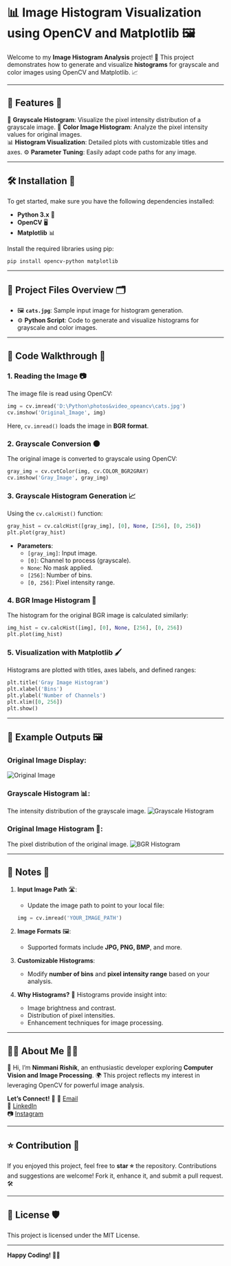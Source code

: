 # 📊 Image Histogram Visualization using OpenCV and Matplotlib 🖼️

Welcome to my **Image Histogram Analysis** project! 🎨 This project demonstrates how to generate and visualize **histograms** for grayscale and color images using OpenCV and Matplotlib. 📈 

---

## 🚀 Features 🌟

🎯 **Grayscale Histogram**: Visualize the pixel intensity distribution of a grayscale image.
🎨 **Color Image Histogram**: Analyze the pixel intensity values for original images.  
📊 **Histogram Visualization**: Detailed plots with customizable titles and axes.
⚙️ **Parameter Tuning**: Easily adapt code paths for any image.

---

## 🛠️ Installation 🐍
To get started, make sure you have the following dependencies installed:

- **Python 3.x** 🐍
- **OpenCV** 🖥️
- **Matplotlib** 📊

Install the required libraries using pip:
```bash
pip install opencv-python matplotlib
```

---

## 📂 Project Files Overview 🗂️

- 🖼️ **`cats.jpg`**: Sample input image for histogram generation.
- ⚙️ **Python Script**: Code to generate and visualize histograms for grayscale and color images.

---

## 🧩 Code Walkthrough 📝

### 1. **Reading the Image 📷**
The image file is read using OpenCV:
```python
img = cv.imread('D:\Python\photos&video_opeancv\cats.jpg')
cv.imshow('Original_Image', img)
```
Here, `cv.imread()` loads the image in **BGR format**.

### 2. **Grayscale Conversion 🌑**
The original image is converted to grayscale using OpenCV:
```python
gray_img = cv.cvtColor(img, cv.COLOR_BGR2GRAY)
cv.imshow('Gray_Image', gray_img)
```

### 3. **Grayscale Histogram Generation 📈**
Using the `cv.calcHist()` function:
```python
gray_hist = cv.calcHist([gray_img], [0], None, [256], [0, 256])
plt.plot(gray_hist)
```
- **Parameters**:
  - `[gray_img]`: Input image.
  - `[0]`: Channel to process (grayscale).
  - `None`: No mask applied.
  - `[256]`: Number of bins.
  - `[0, 256]`: Pixel intensity range.

### 4. **BGR Image Histogram 🎨**
The histogram for the original BGR image is calculated similarly:
```python
img_hist = cv.calcHist([img], [0], None, [256], [0, 256])
plt.plot(img_hist)
```

### 5. **Visualization with Matplotlib 🖌️**
Histograms are plotted with titles, axes labels, and defined ranges:
```python
plt.title('Gray Image Histogram')
plt.xlabel('Bins')
plt.ylabel('Number of Channels')
plt.xlim([0, 256])
plt.show()
```

---

## 🎨 Example Outputs 🖼️

### Original Image Display:
![Original Image](https://via.placeholder.com/300x200.png?text=Original+Image)

### Grayscale Histogram 📊:
The intensity distribution of the grayscale image.
![Grayscale Histogram](https://via.placeholder.com/300x200.png?text=Gray+Histogram)

### Original Image Histogram 🎨:
The pixel distribution of the original image.
![BGR Histogram](https://via.placeholder.com/300x200.png?text=BGR+Histogram)

---

## 📝 Notes 📌
1. **Input Image Path** 🛣️:
   - Update the image path to point to your local file:
   ```python
   img = cv.imread('YOUR_IMAGE_PATH')
   ```
2. **Image Formats** 🖼️:
   - Supported formats include **JPG, PNG, BMP**, and more.
3. **Customizable Histograms**:
   - Modify **number of bins** and **pixel intensity range** based on your analysis.

4. **Why Histograms?** 🤔
   Histograms provide insight into:
   - Image brightness and contrast.
   - Distribution of pixel intensities.
   - Enhancement techniques for image processing.

---

## 🧑‍💻 About Me 🙋‍♂️
👋 Hi, I’m **Nimmani Rishik**, an enthusiastic developer exploring **Computer Vision and Image Processing**. 🌍 This project reflects my interest in leveraging OpenCV for powerful image analysis. 

**Let’s Connect!** 🚀
📧 [Email](mailto:nimmanirishik@gmail.com)  
🔗 [LinkedIn](https://linkedin.com/in/nimmani-rishik-66b632287)  
📷 [Instagram](https://instagram.com/rishik_3142)  

---

## ⭐ Contribution 🤝
If you enjoyed this project, feel free to **star ⭐** the repository. Contributions and suggestions are welcome! Fork it, enhance it, and submit a pull request. 🛠️

---

## 📜 License 🛡️
This project is licensed under the MIT License.

---

**Happy Coding! 🎉✨**
